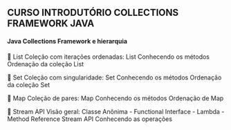 ## CURSO INTRODUTÓRIO COLLECTIONS FRAMEWORK JAVA

#### Java Collections Framework e hierarquia

🔸 List
Coleção com iterações ordenadas: List
Conhecendo os métodos
Ordenação da coleção List

🔸 Set
Coleção com singularidade: Set
Conhecendo os métodos
Ordenação da coleção Set

🔸 Map
Coleção de pares: Map
Conhecendo os métodos
Ordenação de Map

🔸 Stream API
Visão geral: Classe Anônima - Functional Interface - Lambda - Method Reference
Stream API
Conhecendo as operações